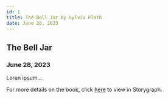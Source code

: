 ```yaml
---
id: 1
title: The Bell Jar by Sylvia Plath
date: June 28, 2023
---
```


## The Bell Jar

### June 28, 2023


Loren ipsum...

For more details on the book, click 
<a href="https://app.thestorygraph.com/books/58f3e693-d713-4966-83c8-572bfea62958" target="_blank" rel="noopener noreferrer">here</a> to view in Storygraph.